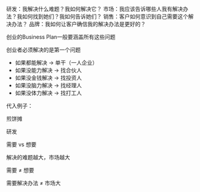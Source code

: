 
研发：我解决什么难题？我如何解决它？
市场：我应该告诉哪些人我有解决办法？我如何找到她们？我如何告诉她们？
销售：客户如何意识到自己需要这个解决办法？
品牌：我如何让客户确信我的解决办法是更好的？


创业的Business Plan一般要涵盖所有这些问题

创业者必须解决的是第一个问题

- 如果都能解决 → 单干（一人企业）
- 如果没能力解决 → 找合伙人
- 如果没金钱解决 → 找投资人
- 如果没脑力解决 → 找经理人
- 如果没体力解决 → 找打工人

代入例子：

煎饼摊

研发

需要 vs 想要

解决的难题越大，市场越大

需要 ≠ 想要

需要解决办法 ≠ 市场大